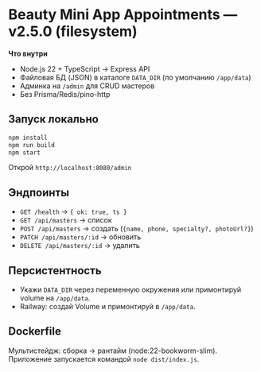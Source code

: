 # Beauty Mini App Appointments — v2.5.0 (filesystem)

**Что внутри**
- Node.js 22 + TypeScript → Express API
- Файловая БД (JSON) в каталоге `DATA_DIR` (по умолчанию `/app/data`)
- Админка на `/admin` для CRUD мастеров
- Без Prisma/Redis/pino-http

## Запуск локально
```bash
npm install
npm run build
npm start
```
Открой `http://localhost:8080/admin`

## Эндпоинты
- `GET /health` → `{ ok: true, ts }`
- `GET /api/masters` → список
- `POST /api/masters` → создать (`{name, phone, specialty?, photoUrl?}`)
- `PATCH /api/masters/:id` → обновить
- `DELETE /api/masters/:id` → удалить

## Персистентность
- Укажи `DATA_DIR` через переменную окружения или примонтируй volume на `/app/data`.
- Railway: создай Volume и примонтируй в `/app/data`.

## Dockerfile
Мультистейдж: сборка → рантайм (node:22-bookworm-slim). 
Приложение запускается командой `node dist/index.js`.
